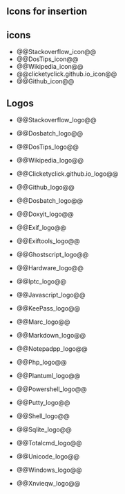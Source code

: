 ## Icons for insertion

## icons

- @@Stackoverflow_icon@@
- @@DosTips_icon@@
- @@Wikipedia_icon@@
- @@clicketyclick.github.io_icon@@
- @@Github_icon@@

## Logos

- @@Stackoverflow_logo@@
- @@Dosbatch_logo@@
- @@DosTips_logo@@
- @@Wikipedia_logo@@
- @@Clicketyclick.github.io_logo@@
- @@Github_logo@@


- @@Dosbatch_logo@@
- @@Doxyit_logo@@
- @@Exif_logo@@
- @@Exiftools_logo@@
- @@Ghostscript_logo@@
- @@Hardware_logo@@
- @@Iptc_logo@@
- @@Javascript_logo@@
- @@KeePass_logo@@
- @@Marc_logo@@
- @@Markdown_logo@@
- @@Notepadpp_logo@@
- @@Php_logo@@
- @@Plantuml_logo@@
- @@Powershell_logo@@
- @@Putty_logo@@
- @@Shell_logo@@
- @@Sqlite_logo@@
- @@Totalcmd_logo@@
- @@Unicode_logo@@
- @@Windows_logo@@
- @@Xnvieqw_logo@@

